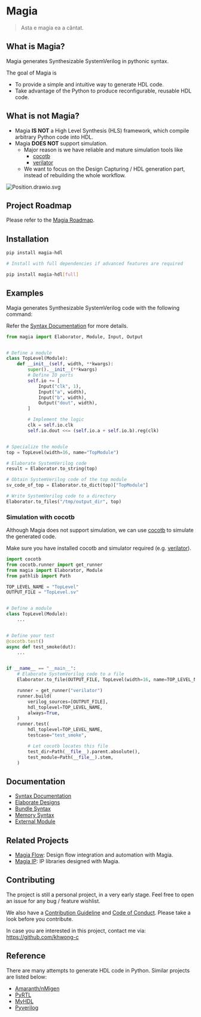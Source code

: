 # Magia

> Asta e magia ea a căntat.

## What is Magia?

Magia generates Synthesizable SystemVerilog in pythonic syntax.

The goal of Magia is

- To provide a simple and intuitive way to generate HDL code.
- Take advantage of the Python to produce reconfigurable, reusable HDL code.

## What is not Magia?

- Magia **IS NOT** a High Level Synthesis (HLS) framework, which compile arbitrary Python code into HDL.
- Magia **DOES NOT** support simulation.
    - Major reason is we have reliable and mature simulation tools like
        - [cocotb](https://www.cocotb.org/)
        - [verilator](https://www.veripool.org/verilator/)
    - We want to focus on the Design Capturing / HDL generation part, instead of rebuilding the whole workflow.

![Position.drawio.svg](docs/img/Position.drawio.svg)

## Project Roadmap

Please refer to the [Magia Roadmap](docs/roadmap.md).

## Installation

```bash
pip install magia-hdl

# Install with full dependencies if advanced features are required

pip install magia-hdl[full]
```

## Examples

Magia generates Synthesizable SystemVerilog code with the following command:

Refer the [Syntax Documentation](docs/syntax.md) for more details.

```python
from magia import Elaborator, Module, Input, Output


# Define a module
class TopLevel(Module):
    def __init__(self, width, **kwargs):
        super().__init__(**kwargs)
        # Define IO ports
        self.io += [
            Input("clk", 1),
            Input("a", width),
            Input("b", width),
            Output("dout", width),
        ]

        # Implement the logic
        clk = self.io.clk
        self.io.dout <<= (self.io.a + self.io.b).reg(clk)


# Specialize the module
top = TopLevel(width=16, name="TopModule")

# Elaborate SystemVerilog code
result = Elaborator.to_string(top)

# Obtain SystemVerilog code of the top module
sv_code_of_top = Elaborator.to_dict(top)["TopModule"]

# Write SystemVerilog code to a directory
Elaborator.to_files("/tmp/output_dir", top)
```

### Simulation with cocotb

Although Magia does not support simulation, we can use [cocotb](https://www.cocotb.org/) to simulate the generated code.

Make sure you have installed cocotb and simulator required (e.g. [verilator](https://www.veripool.org/verilator/)).

```python
import cocotb
from cocotb.runner import get_runner
from magia import Elaborator, Module
from pathlib import Path

TOP_LEVEL_NAME = "TopLevel"
OUTPUT_FILE = "TopLevel.sv"


# Define a module
class TopLevel(Module):
    ...


# Define your test
@cocotb.test()
async def test_smoke(dut):
    ...


if __name__ == "__main__":
    # Elaborate SystemVerilog code to a file
    Elaborator.to_file(OUTPUT_FILE, TopLevel(width=16, name=TOP_LEVEL_NAME))

    runner = get_runner("verilator")
    runner.build(
        verilog_sources=[OUTPUT_FILE],
        hdl_toplevel=TOP_LEVEL_NAME,
        always=True,
    )
    runner.test(
        hdl_toplevel=TOP_LEVEL_NAME,
        testcase="test_smoke",

        # Let cocotb locates this file
        test_dir=Path(__file__).parent.absolute(),
        test_module=Path(__file__).stem,
    )
```

## Documentation

- [Syntax Documentation](docs/syntax.md)
- [Elaborate Designs](docs/elaborate.md)
- [Bundle Syntax](docs/bundle.md)
- [Memory Syntax](docs/memory.md)
- [External Module](docs/external_module.md)

## Related Projects

- [Magia Flow](https://www.github.com/magia-hdl/magia-flow): Design flow integration and automation with Magia.
- [Magia IP](https://www.github.com/magia-hdl/magia-ip): IP libraries designed with Magia.

## Contributing

The project is still a personal project, in a very early stage.
Feel free to open an issue for any bug / feature wishlist.

We also have a [Contribution Guideline](docs/CONTRIBUTING.md) and [Code of Conduct](docs/CODE_OF_CONDUCT.md).
Please take a look before you contribute.

In case you are interested in this project, contact me via:
https://github.com/khwong-c

## Reference

There are many attempts to generate HDL code in Python.
Similar projects are listed below:

- [Amaranth/nMigen](https://github.com/amaranth-lang/amaranth)
- [PyRTL](https://pyrtl.readthedocs.io/)
- [MyHDL](http://www.myhdl.org/)
- [Pyverilog](https://github.com/PyHDI/Pyverilog)